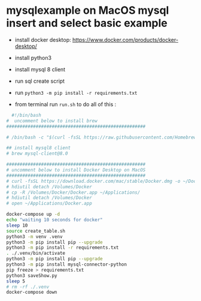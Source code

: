 # mysqlexample on MacOS mysql insert and select basic example
- install docker desktop: https://www.docker.com/products/docker-desktop/
- install python3
- install mysql 8 client
- run sql create script
- run `python3 -m pip install -r requirements.txt`


- from terminal run `run.sh` to do all of this :
``` bash
  #!/bin/bash
#  uncomment below to install brew
####################################################

# /bin/bash -c "$(curl -fsSL https://raw.githubusercontent.com/Homebrew/install/HEAD/install.sh)"

## install mysql8 client
# brew mysql-client@8.0

####################################################
# uncomment below to install Docker Desktop on MacOS
####################################################
# curl -fsSL https://download.docker.com/mac/stable/Docker.dmg -o ~/Docker.dmg
# hdiutil detach /Volumes/Docker
# cp -R /Volumes/Docker/Docker.app ~/Applications/
# hdiutil detach /Volumes/Docker
# open ~/Applications/Docker.app

docker-compose up -d
echo "waiting 10 seconds for docker"
sleep 10
source create_table.sh
python3 -m venv .venv
python3 -m pip install pip --upgrade
python3 -m pip install -r requirements.txt
. ./.venv/bin/activate
python3 -m pip install pip --upgrade
python3 -m pip install mysql-connector-python
pip freeze > requirements.txt
python3 saveShow.py
sleep 5
# rm -rf ./.venv
docker-compose down
```
